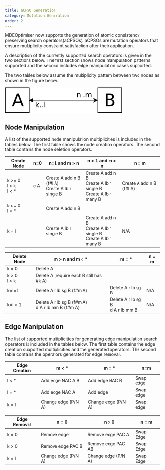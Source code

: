 ```yaml
---
title: aCPSO Generation
category: Mutation Generation
order: 2
---
```


MDEOptimiser now supports the generation of atomic consistency preserving search operators(aCPSOs). aCPSOs are mutation operators that ensure multiplicity constraint satisfaction after their application.

A description of the currently supported search operators is given in the two sections below. The first section shows node manipulation patterns supported and the second includes edge manipulation cases supported.

The two tables below assume the multiplicity pattern between two nodes as shown in the figure below.

![Multiplicity Patterns](/images/mutation_generation/multiplicity-patterns.png)

## Node Manipulation

A list of the supported node manipulation multiplicities is included in the tables below. The first table shows the node creation operators. The second table contains the node deletion operators.

| Create Node               | n=0 | n=1 and m > n                                         | n > 1 and m > n                                                          | n = m                    |
|--------------------------------|-----|-------------------------------------------------------|--------------------------------------------------------------------------|--------------------------|
| k >= 0<br /> l > k<br /> l < * | c A | Create A add n B (f#l A)<br /> Create A lb r single B | Create A add n B<br /> Create A lb r single B<br /> Create A lb r many B | Create A add n B (f#l A) |
| k >= 0<br /> l = *             |     |                    Create A add n B                   |                                                                          |                          |
| k = l                          |     | Create A lb r single B                                | Create A add n B<br /> Create A lb r single B<br /> Create A lb r many B | N/A                      |


| Delete Node      | m > n and m < *                                        | m = *                                | n = m |
|------------------|--------------------------------------------------------|--------------------------------------|-------|
| k = 0            | Delete A                                               |                                      |       |
| k > 0<br />l > k | Delete A (require each B still has #k A)               |                                      |       |
| k=l=1            | Delete A r lb sg B (f#m A)                             | Delete A r lb sg B                   | N/A   |
| k=l > 1          | Delete A r lb sg B (f#m A)<br /> d A r lb mm B (f#m A) | Delete A r lb sg B<br> d A r lb mm B | N/A   |


## Edge Manipulation


The list of supported multiplicities for generating edge manipulation search operators is included in the tables below. The first table contains the edge creation
supported multiplicities and the generated operators. The second table contains the operators generated for edge removal.


| Edge Creation          | m < *				  |  m = *			     | n=m          |
|------------------------|------------------------|----------------------|--------------|
| l < *                  | Add edge NAC A B       | Add edge NAC B       | Swap edge    |
| l = *		             | Add edge NAC A         | Add edge             | Swap edge    |
| k = l                  | Change edge (P/N A)    | Change edge  (P/N A) | Swap edge    |


| Edge Removal              | n = 0      		  | n > 0 					  | n = m          |
|---------------------------|---------------------|---------------------------|----------------|
| k = 0                     | Remove edge         | Remove edge PAC A         | Swap Edge      |
| k > 0                     | Remove edge PAC B   | Remove edge PAC AB        | Swap Edge      |
| k = l                     | Change edge (P/N A) | Change edge (P/N A)       | Swap Edge      |